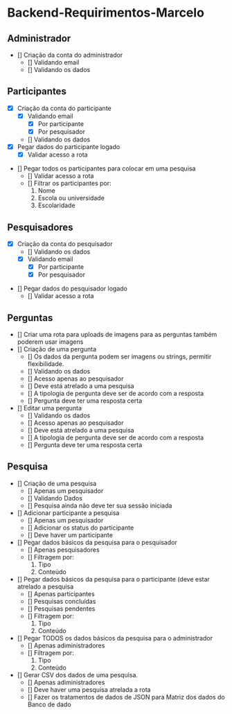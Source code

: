 # Backend-Requirimentos-Marcelo

## Administrador

- [] Criação da conta do administrador
  - [] Validando email
  - [] Validando os dados

## Participantes

- [x] Criação da conta do participante
  - [x] Validando email
    - [x] Por participante
    - [x] Por pesquisador
  - [] Validando os dados
- [x] Pegar dados do participante logado
  - [x] Validar acesso a rota
- [] Pegar todos os participantes para colocar em uma pesquisa
  - [] Validar acesso a rota
  - [] Filtrar os participantes por:
    1. Nome
    2. Escola ou universidade
    3. Escolaridade

## Pesquisadores

- [x] Criação da conta do pesquisador
  - [] Validando os dados
  - [x] Validando email
    - [x] Por participante
    - [x] Por pesquisador
- [] Pegar dados do pesquisador logado
  - [] Validar acesso a rota

## Perguntas

- [] Criar uma rota para uploads de imagens para as perguntas também poderem usar imagens
- [] Criação de uma pergunta
  - [] Os dados da pergunta podem ser imagens ou strings, permitir flexibilidade.
  - [] Validando os dados
  - [] Acesso apenas ao pesquisador
  - [] Deve está atrelado a uma pesquisa
  - [] A tipologia de pergunta deve ser de acordo com a resposta
  - [] Pergunta deve ter uma resposta certa
- [] Editar uma pergunta
  - [] Validando os dados
  - [] Acesso apenas ao pesquisador
  - [] Deve está atrelado a uma pesquisa
  - [] A tipologia de pergunta deve ser de acordo com a resposta
  - [] Pergunta deve ter uma resposta certa

## Pesquisa

- [] Criação de uma pesquisa
  - [] Apenas um pesquisador
  - [] Validando Dados
  - [] Pesquisa ainda não deve ter sua sessão iniciada
- [] Adicionar participante a pesquisa
  - [] Apenas um pesquisador
  - [] Adicionar os status do participante
  - [] Deve haver um participante
- [] Pegar dados básicos da pesquisa para o pesquisador
  - [] Apenas pesquisadores
  - [] Filtragem por:
    1. Tipo
    2. Conteúdo
- [] Pegar dados básicos da pesquisa para o participante (deve estar atrelado a pesquisa
  - [] Apenas participantes
  - [] Pesquisas concluídas
  - [] Pesquisas pendentes
  - [] Filtragem por:
    1. Tipo
    2. Conteúdo
- [] Pegar TODOS os dados básicos da pesquisa para o administrador
  - [] Apenas adiministradores
  - [] Filtragem por:
    1. Tipo
    2. Conteúdo
- [] Gerar CSV dos dados de uma pesquisa.
  - [] Apenas adiministradores
  - [] Deve haver uma pesquisa atrelada a rota
  - [] Fazer os tratamentos de dados de JSON para Matriz dos dados do Banco de dado
